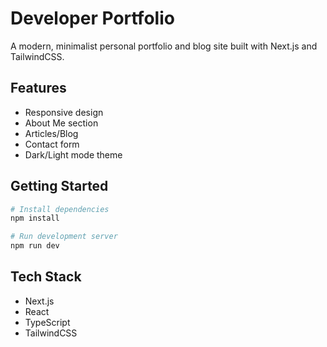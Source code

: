 # Developer Portfolio

A modern, minimalist personal portfolio and blog site built with Next.js and TailwindCSS.

## Features

- Responsive design
- About Me section
- Articles/Blog
- Contact form
- Dark/Light mode theme

## Getting Started

```bash
# Install dependencies
npm install

# Run development server
npm run dev
```

## Tech Stack

- Next.js
- React
- TypeScript
- TailwindCSS
